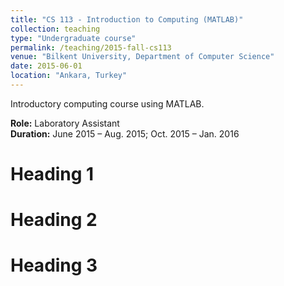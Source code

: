 ```yaml
---
title: "CS 113 - Introduction to Computing (MATLAB)"
collection: teaching
type: "Undergraduate course"
permalink: /teaching/2015-fall-cs113
venue: "Bilkent University, Department of Computer Science"
date: 2015-06-01
location: "Ankara, Turkey"
---
```


Introductory computing course using MATLAB.  

**Role:** Laboratory Assistant  
**Duration:** June 2015 – Aug. 2015; Oct. 2015 – Jan. 2016  

Heading 1
======

Heading 2
======

Heading 3
======
